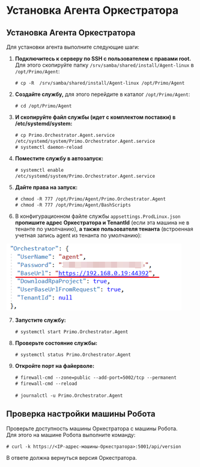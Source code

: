 # Установка Агента Оркестратора

## Установка Агента Оркестратора

Для установки агента выполните следующие шаги:

1.  **Подключитесь к серверу по SSH с пользователем с правами root.**\
    Для этого скопируйте папку `/srv/samba/shared/install/Agent-linux` в `/opt/Primo/Agent`:

    ```
    # cp -R  /srv/samba/shared/install/Agent-linux /opt/Primo/Agent
    ```
2.  **Создайте службу,** для этого перейдите в каталог `/opt/Primo/Agent`:

    ```
    # cd /opt/Primo/Agent
    ```
3.  **И скопируйте файл службы (идет с комплектом поставки) в /etc/systemd/system:**

    ```
    # cp Primo.Orchestrator.Agent.service /etc/systemd/system/Primo.Orchestrator.Agent.service
    # systemctl daemon-reload
    ```
4.  **Поместите службу в автозапуск:**

    ```
    # systemctl enable /etc/systemd/system/Primo.Orchestrator.Agent.service
    ```
5.  **Дайте права на запуск:**

    ```
    # chmod -R 777 /opt/Primo/Agent/Primo.Orchestrator.Agent
    # chmod -R 777 /opt/Primo/Agent/BashScripts
    ```
6. В конфигурационном файле службы `appsettings.ProdLinux.json` **пропишите адрес Оркестратора и TenantId** (если эта машина не в тенанте по умолчанию), **а также пользователя тенанта** (встроенная учетная запись agent из тенанта по умолчанию):

![](../../../resources/setting-up-machines/linux/robotmachine/config-agent-centos.png)

7.  **Запустите службу:**

    ```
    # systemctl start Primo.Orchestrator.Agent
    ```
8.  **Проверьте состояние службы:**

    ```
    # systemctl status Primo.Orchestrator.Agent
    ```
9.  **Откройте порт на файерволе:**

    ```
    # firewall-cmd --zone=public --add-port=5002/tcp --permanent
    # firewall-cmd --reload

    # journalctl -u Primo.Orchestrator.Agent
    ```



## Проверка настройки машины Робота

Проверьте доступность машины Оркестратора с машины Робота.\
Для этого на машине Робота выполните команду:

```
# curl -k https://<IP-адрес-машины-Оркестратора>:5001/api/version
```

В ответе должна вернуться версия Оркестратора.
